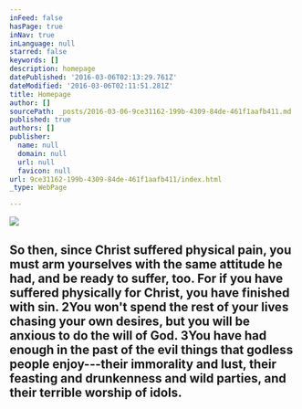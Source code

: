 ```yaml
---
inFeed: false
hasPage: true
inNav: true
inLanguage: null
starred: false
keywords: []
description: homepage
datePublished: '2016-03-06T02:13:29.761Z'
dateModified: '2016-03-06T02:11:51.281Z'
title: Homepage
author: []
sourcePath: _posts/2016-03-06-9ce31162-199b-4309-84de-461f1aafb411.md
published: true
authors: []
publisher:
  name: null
  domain: null
  url: null
  favicon: null
url: 9ce31162-199b-4309-84de-461f1aafb411/index.html
_type: WebPage

---
```

![](https://the-grid-user-content.s3-us-west-2.amazonaws.com/5fd4c58d-28a7-402a-b3d5-316f5d8f20a0.jpg)

## So then, since Christ suffered physical pain, you must arm yourselves with the same attitude he had, and be ready to suffer, too. For if you have suffered physically for Christ, you have finished with sin. 2You won't spend the rest of your lives chasing your own desires, but you will be anxious to do the will of God. 3You have had enough in the past of the evil things that godless people enjoy---their immorality and lust, their feasting and drunkenness and wild parties, and their terrible worship of idols.